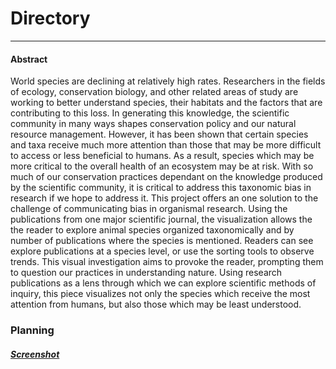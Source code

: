 # Directory
-----

#### Abstract

World species are declining at relatively high rates. Researchers in the fields of ecology, conservation biology, and other related areas of study are working to better understand species, their habitats and the factors that are contributing to this loss. In generating this knowledge, the scientific community in many ways shapes conservation policy and our natural resource management. However, it has been shown that certain species and taxa receive much more attention than those that may be more difficult to access or less beneficial to humans. As a result, species which may be more critical to the overall health of an ecosystem may be at risk. With so much of our conservation practices dependant on the knowledge produced by the scientific community, it is critical to address this taxonomic bias in research if we hope to address it. This project offers an one solution to the challenge of communicating bias in organismal research. Using the publications from one major scientific journal, the visualization allows the the reader to explore animal species organized taxonomically and by number of publications where the species is mentioned. Readers can see explore publications at a species level, or use the sorting tools to observe trends. This visual investigation aims to provoke the reader, prompting them to question our practices in understanding nature. Using research publications as a lens through which we can explore scientific methods of inquiry, this piece visualizes not only the species which receive the most attention from humans, but also those which may be least understood. 


### Planning

##### [Screenshot](https://github.com/tannerjaime/thesis/blob/master/work/planning/jaime_screenshot.png)

